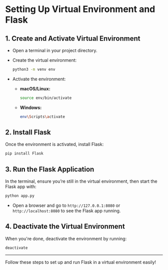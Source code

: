 
# Setting Up Virtual Environment and Flask

## 1. Create and Activate Virtual Environment

- Open a terminal in your project directory.

- Create the virtual environment:
  ```bash
  python3 -m venv env
  ```

- Activate the environment:
  - **macOS/Linux:** 
    ```bash
    source env/bin/activate
    ```
  - **Windows:** 
    ```bash
    env\Scripts\activate
    ```

## 2. Install Flask

Once the environment is activated, install Flask:
```bash
pip install Flask
```

## 3. Run the Flask Application

In the terminal, ensure you’re still in the virtual environment, then start the Flask app with:
```bash
python app.py
```

- Open a browser and go to `http://127.0.0.1:8080` or `http://localhost:8080` to see the Flask app running.

## 4. Deactivate the Virtual Environment

When you're done, deactivate the environment by running:
```bash
deactivate
```

---

Follow these steps to set up and run Flask in a virtual environment easily!
